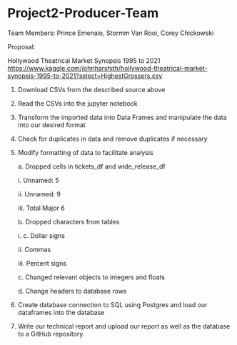 # Project2-Producer-Team

Team Members:
Prince Emenalo, Stormm Van Rooi, Corey Chickowski

Proposal:

Hollywood Theatrical Market Synopsis 1995 to 2021
https://www.kaggle.com/johnharshith/hollywood-theatrical-market-synopsis-1995-to-2021?select=HighestGrossers.csv

1. Download CSVs from the described source above

2. Read the CSVs into the jupyter notebook 

3. Transform the imported data into Data Frames and manipulate the data into our desired format

4. Check for duplicates in data and remove duplicates if necessary

5. Modify formatting of data to facilitate analysis
   
   a. Dropped cells in tickets_df and wide_release_df
      
      i. Unnamed: 5
     
     ii. Unnamed: 9
     
    iii. Total Major 6
   
   b. Dropped characters from tables
        
      i. c. Dollar signs
       
     ii. Commas
      
    iii. Percent signs
    
   c. Changed relevant objects to integers and floats
   
   d. Change headers to database rows

6. Create database connection to SQL using Postgres and load our dataframes into the database

7. Write our technical report and upload our report as well as the database to a GitHub repository.
